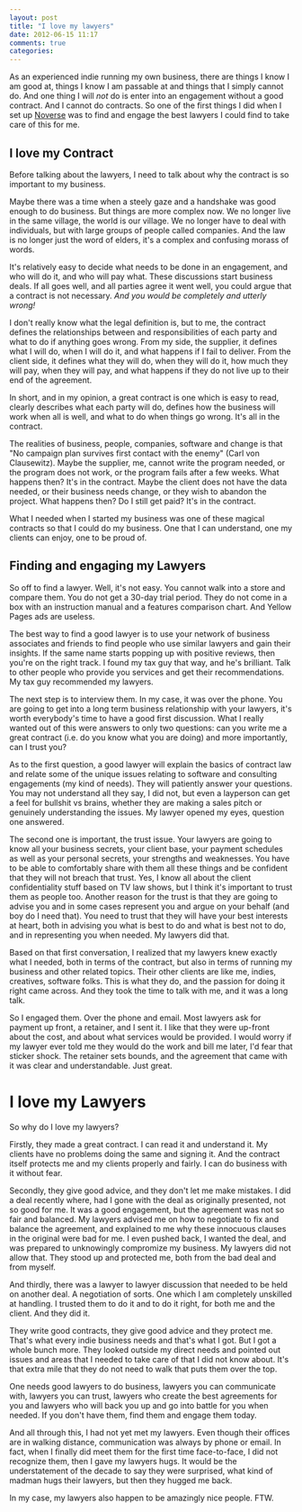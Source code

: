 ```yaml
---
layout: post
title: "I love my lawyers"
date: 2012-06-15 11:17
comments: true
categories: 
---
```


As an experienced indie running my own business, there are things I know I am good at, things I know I am passable at and things that I simply cannot do. And one thing I will *not* do is enter into an engagement without a good contract. And I cannot do contracts.  So one of the first things I did when I set up [Noverse](http://www.noverse.com) was to find and engage the best lawyers I could find to take care of this for me.

## I love my Contract

Before talking about the lawyers, I need to talk about why the contract is so important to my business.

Maybe there was a time when a steely gaze and a handshake was good enough to do business. But things are more complex now. We no longer live in the same village, the world is our village. We no longer have to deal with individuals, but with large groups of people called companies. And the law is no longer just the word of elders, it's a complex and confusing morass of words.

It's relatively easy to decide what needs to be done in an engagement, and who will do it, and who will pay what. These discussions start business deals. If all goes well, and all parties agree it went well, you could argue that a contract is not necessary. *And you would be completely and utterly wrong!*

I don't really know what the legal definition is, but to me, the contract defines the relationships between and responsibilities of each party and what to do if anything goes wrong. From my side, the supplier, it defines what I will do, when I will do it, and what happens if I fail to deliver. From the client side, it defines what they will do, when they will do it, how much they will pay, when they will pay, and what happens if they do not live up to their end of the agreement.

In short, and in my opinion, a great contract is one which is easy to read, clearly describes what each party will do, defines how the business will work when all is well, and what to do when things go wrong. It's all in the contract.

The realities of business, people, companies, software and change is that "No campaign plan survives first contact with the enemy" (Carl von Clausewitz). Maybe the supplier, me, cannot write the program needed, or the program does not work, or the program fails after a few weeks. What happens then? It's in the contract. Maybe the client does not have the data needed, or their business needs change, or they wish to abandon the project. What happens then? Do I still get paid? It's in the contract.

What I needed when I started my business was one of these magical contracts so that I could do my business. One that I can understand, one my clients can enjoy, one to be proud of.

## Finding and engaging my Lawyers

So off to find a lawyer. Well, it's not easy. You cannot walk into a store and compare them. You do not get a 30-day trial period. They do not come in a box with an instruction manual and a features comparison chart. And Yellow Pages ads are useless.

The best way to find a good lawyer is to use your network of business associates and friends to find people who use similar lawyers and gain their insights. If the same name starts popping up with positive reviews, then you're on the right track. I found my tax guy that way, and he's brilliant. Talk to other people who provide you services and get their recommendations. My tax guy recommended my lawyers.

The next step is to interview them. In my case, it was over the phone. You are going to get into a long term business relationship with your lawyers, it's worth everybody's time to have a good first discussion. What I really wanted out of this were answers to only two questions: can you write me a great contract (i.e. do you know what you are doing) and more importantly, can I trust you?

As to the first question, a good lawyer will explain the basics of contract law and relate some of the unique issues relating to software and consulting engagements (my kind of needs). They will patiently answer your questions. You may not understand all they say, I did not, but even a layperson can get a feel for bullshit vs brains, whether they are making a sales pitch or genuinely understanding the issues. My lawyer opened my eyes, question one answered.

The second one is important, the trust issue. Your lawyers are going to know all your business secrets, your client base, your payment schedules as well as your personal secrets, your strengths and weaknesses. You have to be able to comfortably share with them all these things and be confident that they will not breach that trust. Yes, I know all about the client confidentiality stuff based on TV law shows, but I think it's important to trust them as people too. Another reason for the trust is that they are going to advise you and in some cases represent you and argue on your behalf (and boy do I need that). You need to trust that they will have your best interests at heart, both in advising you what is best to do and what is best not to do, and in representing you when needed. My lawyers did that.

Based on that first conversation, I realized that my lawyers knew exactly what I needed, both in terms of the contract, but also in terms of running my business and other related topics. Their other clients are like me, indies, creatives, software folks. This is what they do, and the passion for doing it right came across. And they took the time to talk with me, and it was a long talk.

So I engaged them. Over the phone and email. Most lawyers ask for payment up front, a retainer, and I sent it. I like that they were up-front about the cost, and about what services would be provided. I would worry if my lawyer ever told me they would do the work and bill me later, I'd fear that sticker shock. The retainer sets bounds, and the agreement that came with it was clear and understandable. Just great.

# I love my Lawyers

So why do I love my lawyers?

Firstly, they made a great contract. I can read it and understand it. My clients have no problems doing the same and signing it. And the contract itself protects me and my clients properly and fairly. I can do business with it without fear.

Secondly, they give good advice, and they don't let me make mistakes. I did a deal recently where, had I gone with the deal as originally presented, not so good for me. It was a good engagement, but the agreement was not so fair and balanced. My lawyers advised me on how to negotiate to fix and balance the agreement, and explained to me why these innocuous clauses in the original were bad for me. I even pushed back, I wanted the deal, and was prepared to unknowingly compromize my business. My lawyers did not allow that. They stood up and protected me, both from the bad deal and from myself.

And thirdly, there was a lawyer to lawyer discussion that needed to be held on another deal. A negotiation of sorts. One which I am completely unskilled at handling. I trusted them to do it and to do it right, for both me and the client. And they did it.

They write good contracts, they give good advice and they protect me. That's what every indie business needs and that's what I got. But I got a whole bunch more. They looked outside my direct needs and pointed out issues and areas that I needed to take care of that I did not know about. It's that extra mile that they do not need to walk that puts them over the top.

One needs good lawyers to do business, lawyers you can communicate with, lawyers you can trust, lawyers who create the best agreements for you and lawyers who will back you up and go into battle for you when needed. If you don't have them, find them and engage them today.

And all through this, I had not yet met my lawyers. Even though their offices are in walking distance, communication was always by phone or email. In fact, when I finally did meet them for the first time face-to-face, I did not recognize them, then I gave my lawyers hugs. It would be the understatement of the decade to say they were surprised, what kind of madman hugs their lawyers, but then they hugged me back.

In my case, my lawyers also happen to be amazingly nice people. FTW.
